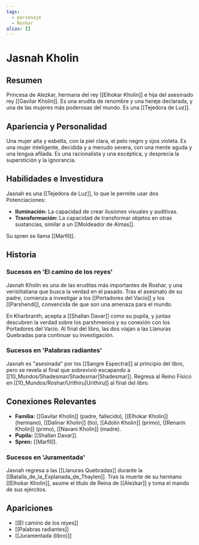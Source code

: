 ```yaml
---
tags:
  - personaje
  - Roshar
alias: []
---
```


# Jasnah Kholin

## Resumen
Princesa de Alezkar, hermana del rey [[Elhokar Kholin]] e hija del asesinado rey [[Gavilar Kholin]]. Es una erudita de renombre y una hereje declarada, y una de las mujeres más poderosas del mundo. Es una [[Tejedora de Luz]].

## Apariencia y Personalidad
Una mujer alta y esbelta, con la piel clara, el pelo negro y ojos violeta. Es una mujer inteligente, decidida y a menudo severa, con una mente aguda y una lengua afilada. Es una racionalista y una escéptica, y desprecia la superstición y la ignorancia.

## Habilidades e Investidura
Jasnah es una [[Tejedora de Luz]], lo que le permite usar dos Potenciaciones:
- **Iluminación:** La capacidad de crear ilusiones visuales y auditivas.
- **Transformación:** La capacidad de transformar objetos en otras sustancias, similar a un [[Moldeador de Almas]].

Su spren se llama [[Marfil]].

## Historia
### Sucesos en 'El camino de los reyes'
Jasnah Kholin es una de las eruditas más importantes de Roshar, y una veristitaliana que busca la verdad en el pasado. Tras el asesinato de su padre, comienza a investigar a los [[Portadores del Vacío]] y los [[Parshendi]], convencida de que son una amenaza para el mundo.

En Kharbranth, acepta a [[Shallan Davar]] como su pupila, y juntas descubren la verdad sobre los parshmenios y su conexión con los Portadores del Vacío. Al final del libro, las dos viajan a las Llanuras Quebradas para continuar su investigación.

### Sucesos en 'Palabras radiantes'
Jasnah es "asesinada" por los [[Sangre Espectral]] al principio del libro, pero se revela al final que sobrevivió escapando a [[10_Mundos/Shadesmar/Shadesmar|Shadesmar]]. Regresa al Reino Físico en [[10_Mundos/Roshar/Urithiru|Urithiru]] al final del libro.

## Conexiones Relevantes
* **Familia:** [[Gavilar Kholin]] (padre, fallecido), [[Elhokar Kholin]] (hermano), [[Dalinar Kholin]] (tío), [[Adolin Kholin]] (primo), [[Renarin Kholin]] (primo), [[Navani Kholin]] (madre).
* **Pupila:** [[Shallan Davar]].
* **Spren:** [[Marfil]].

### Sucesos en 'Juramentada'
Jasnah regresa a las [[Llanuras Quebradas]] durante la [[Batalla_de_la_Explanada_de_Thaylen]]. Tras la muerte de su hermano [[Elhokar Kholin]], asume el título de Reina de [[Alezkar]] y toma el mando de sus ejércitos.

## Apariciones
* [[El camino de los reyes]]
* [[Palabras radiantes]]
* [[Juramentada (libro)]]
